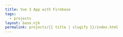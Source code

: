 ```yaml
---
title: Vue 3 App with Firebase
tags:
  - projects
layout: base.njk
permalink: projects/{{ title | slugify }}/index.html
---
```

